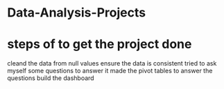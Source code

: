 # Data-Analysis-Projects
# steps of to get the project done
cleand the data from null values
ensure the data is consistent
tried to ask myself some questions to answer it 
made the pivot tables to answer the questions
build the dashboard
